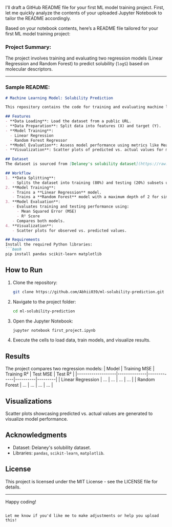 I'll draft a GitHub README file for your first ML model training project. First, let me quickly analyze the contents of your uploaded Jupyter Notebook to tailor the README accordingly.

Based on your notebook contents, here’s a README file tailored for your first ML model training project:

### Project Summary:
The project involves training and evaluating two regression models (Linear Regression and Random Forest) to predict solubility (`logS`) based on molecular descriptors.

---

### Sample README:

```markdown
# Machine Learning Model: Solubility Prediction

This repository contains the code for training and evaluating machine learning models to predict solubility (`logS`) of molecules using molecular descriptor data.

## Features
- **Data Loading**: Load the dataset from a public URL.
- **Data Preparation**: Split data into features (X) and target (Y).
- **Model Training**:
  - Linear Regression
  - Random Forest Regressor
- **Model Evaluation**: Assess model performance using metrics like Mean Squared Error (MSE) and R² score.
- **Visualization**: Scatter plots of predicted vs. actual values for model performance.

## Dataset
The dataset is sourced from [Delaney's solubility dataset](https://raw.githubusercontent.com/dataprofessor/data/master/delaney_solubility_with_descriptors.csv), which contains molecular descriptors and solubility values.

## Workflow
1. **Data Splitting**:
   - Splits the dataset into training (80%) and testing (20%) subsets using `train_test_split`.
2. **Model Training**:
   - Trains a **Linear Regression** model.
   - Trains a **Random Forest** model with a maximum depth of 2 for simplicity.
3. **Model Evaluation**:
   - Evaluates training and testing performance using:
     - Mean Squared Error (MSE)
     - R² Score
   - Compares both models.
4. **Visualization**:
   - Scatter plots for observed vs. predicted values.

## Requirements
Install the required Python libraries:
```bash
pip install pandas scikit-learn matplotlib
```

## How to Run
1. Clone the repository:
   ```bash
   git clone https://github.com/Abhii039/ml-solubility-prediction.git
   ```
2. Navigate to the project folder:
   ```bash
   cd ml-solubility-prediction
   ```
3. Open the Jupyter Notebook:
   ```bash
   jupyter notebook first_project.ipynb
   ```
4. Execute the cells to load data, train models, and visualize results.

## Results
The project compares two regression models:
| Model             | Training MSE | Training R² | Test MSE | Test R² |
|-------------------|--------------|-------------|----------|---------|
| Linear Regression | ...          | ...         | ...      | ...     |
| Random Forest     | ...          | ...         | ...      | ...     |

## Visualizations
Scatter plots showcasing predicted vs. actual values are generated to visualize model performance.

## Acknowledgments
- Dataset: Delaney's solubility dataset.
- Libraries: `pandas`, `scikit-learn`, `matplotlib`.

## License
This project is licensed under the MIT License - see the LICENSE file for details.

---

Happy coding!
```

Let me know if you'd like me to make adjustments or help you upload this!

